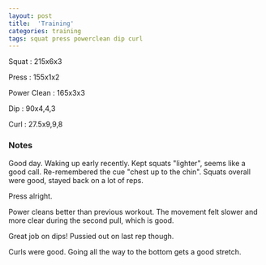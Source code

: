 ```yaml
---
layout: post
title:  'Training'
categories: training
tags: squat press powerclean dip curl
---
```


Squat       :   215x6x3

Press       :   155x1x2

Power Clean :   165x3x3

Dip         :   90x4,4,3

Curl        :   27.5x9,9,8

### Notes

Good day. Waking up early recently. Kept squats "lighter", seems like a good call.
Re-remembered the cue "chest up to the chin". Squats overall were good, stayed back on
a lot of reps.

Press alright.

Power cleans better than previous workout. The movement felt slower and more clear during
the second pull, which is good.

Great job on dips! Pussied out on last rep though.

Curls were good. Going all the way to the bottom gets a good stretch.
